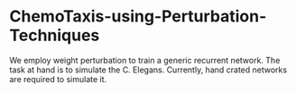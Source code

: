 # ChemoTaxis-using-Perturbation-Techniques
We employ weight perturbation to train a generic recurrent network. The task at hand is to simulate the C. Elegans. Currently, hand crated networks are required to simulate it.
